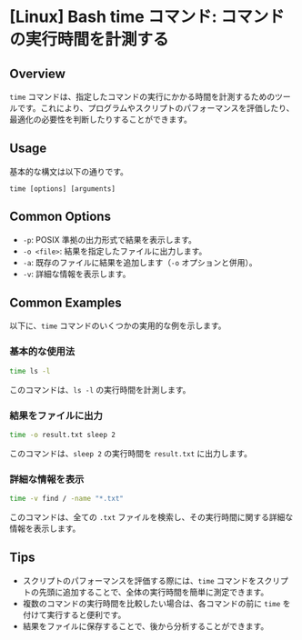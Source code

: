 # [Linux] Bash time コマンド: コマンドの実行時間を計測する

## Overview
`time` コマンドは、指定したコマンドの実行にかかる時間を計測するためのツールです。これにより、プログラムやスクリプトのパフォーマンスを評価したり、最適化の必要性を判断したりすることができます。

## Usage
基本的な構文は以下の通りです。

```
time [options] [arguments]
```

## Common Options
- `-p`: POSIX 準拠の出力形式で結果を表示します。
- `-o <file>`: 結果を指定したファイルに出力します。
- `-a`: 既存のファイルに結果を追加します（`-o` オプションと併用）。
- `-v`: 詳細な情報を表示します。

## Common Examples
以下に、`time` コマンドのいくつかの実用的な例を示します。

### 基本的な使用法
```bash
time ls -l
```
このコマンドは、`ls -l` の実行時間を計測します。

### 結果をファイルに出力
```bash
time -o result.txt sleep 2
```
このコマンドは、`sleep 2` の実行時間を `result.txt` に出力します。

### 詳細な情報を表示
```bash
time -v find / -name "*.txt"
```
このコマンドは、全ての `.txt` ファイルを検索し、その実行時間に関する詳細な情報を表示します。

## Tips
- スクリプトのパフォーマンスを評価する際には、`time` コマンドをスクリプトの先頭に追加することで、全体の実行時間を簡単に測定できます。
- 複数のコマンドの実行時間を比較したい場合は、各コマンドの前に `time` を付けて実行すると便利です。
- 結果をファイルに保存することで、後から分析することができます。